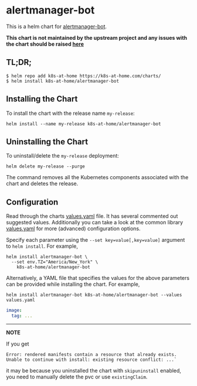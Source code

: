 # alertmanager-bot

This is a helm chart for [alertmanager-bot](https://github.com/metalmatze/alertmanager-bot).

**This chart is not maintained by the upstream project and any issues with the chart should be raised [here](https://github.com/k8s-at-home/charts/issues/new/choose)**

## TL;DR;

```shell
$ helm repo add k8s-at-home https://k8s-at-home.com/charts/
$ helm install k8s-at-home/alertmanager-bot
```

## Installing the Chart

To install the chart with the release name `my-release`:

```console
helm install --name my-release k8s-at-home/alertmanager-bot
```

## Uninstalling the Chart

To uninstall/delete the `my-release` deployment:

```console
helm delete my-release --purge
```

The command removes all the Kubernetes components associated with the chart and deletes the release.

## Configuration
Read through the charts [values.yaml](https://github.com/k8s-at-home/charts/blob/master/charts/alertmanager-bot/values.yaml)
file. It has several commented out suggested values.
Additionally you can take a look at the common library [values.yaml](https://github.com/k8s-at-home/charts/blob/master/charts/common/values.yaml) for more (advanced) configuration options.

Specify each parameter using the `--set key=value[,key=value]` argument to `helm install`. For example,
```console
helm install alertmanager-bot \
  --set env.TZ="America/New_York" \
    k8s-at-home/alertmanager-bot
```
Alternatively, a YAML file that specifies the values for the above parameters can be provided while installing the
chart. For example,
```console
helm install alertmanager-bot k8s-at-home/alertmanager-bot --values values.yaml 
```

```yaml
image:
  tag: ...
```

---
**NOTE**

If you get
```console
Error: rendered manifests contain a resource that already exists. Unable to continue with install: existing resource conflict: ...`
```
it may be because you uninstalled the chart with `skipuninstall` enabled, you need to manually delete the pvc or use `existingClaim`.
